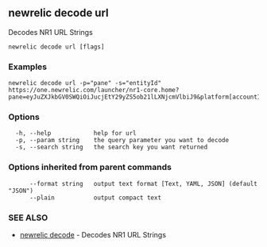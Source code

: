 ## newrelic decode url

Decodes NR1 URL Strings 

```
newrelic decode url [flags]
```

### Examples

```
newrelic decode url -p="pane" -s="entityId" https://one.newrelic.com/launcher/nr1-core.home?pane=eyJuZXJkbGV0SWQiOiJucjEtY29yZS5ob21lLXNjcmVlbiJ9&platform[accountId]=1
```

### Options

```
  -h, --help            help for url
  -p, --param string    the query parameter you want to decode
  -s, --search string   the search key you want returned
```

### Options inherited from parent commands

```
      --format string   output text format [Text, YAML, JSON] (default "JSON")
      --plain           output compact text
```

### SEE ALSO

* [newrelic decode](newrelic_decode.md)	 - Decodes NR1 URL Strings 

